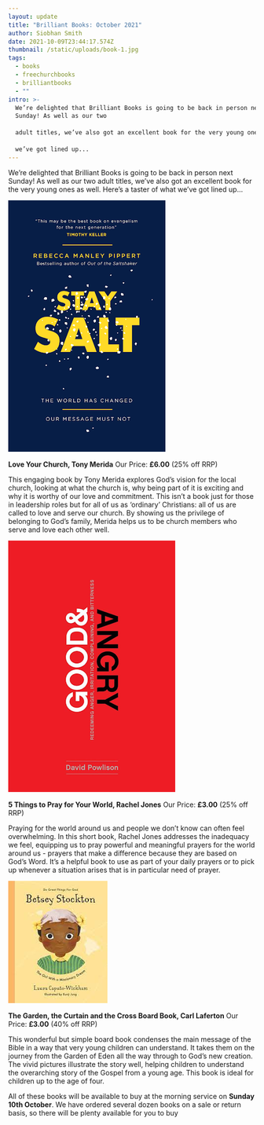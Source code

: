 ```yaml
---
layout: update
title: "Brilliant Books: October 2021"
author: Siobhan Smith
date: 2021-10-09T23:44:17.574Z
thumbnail: /static/uploads/book-1.jpg
tags:
  - books
  - freechurchbooks
  - brilliantbooks
  - ""
intro: >-
  We’re delighted that Brilliant Books is going to be back in person next
  Sunday! As well as our two

  adult titles, we’ve also got an excellent book for the very young ones as well. Here’s a taster of what

  we’ve got lined up...
---
```

We’re delighted that Brilliant Books is going to be back in person next Sunday! As well as our two
adult titles, we’ve also got an excellent book for the very young ones as well. Here’s a taster of what
we’ve got lined up...

![](/static/uploads/stay-salt.png)

**Love Your Church, Tony Merida**
Our Price: **£6.00** (25% off RRP)

This engaging book by Tony Merida explores God’s vision for the local church, looking at what the church is, why being part of it is exciting and why it is worthy of our love and commitment. This isn’t a book just for those in leadership roles but for all of us as ‘ordinary’ Christians: all of us are called to love and serve our church. By showing us the privilege of belonging to God’s family, Merida helps us to be church members who serve and love each other well.



![](/static/uploads/good-and-angry.png)

**5 Things to Pray for Your World, Rachel Jones**
Our Price: **£3.00** (25% off RRP)

Praying for the world around us and people we don’t know can often feel overwhelming. In this short book, Rachel Jones addresses the inadequacy we feel, equipping us to pray powerful and meaningful prayers for the world around us - prayers that make a difference because they are based on God’s Word. It’s a helpful book to use as part of your daily prayers or to pick up whenever a situation arises that is in particular need of prayer.



![](/static/uploads/the-girl-with-a-missionary-dream.png)

**The Garden, the Curtain and the Cross Board Book, Carl Laferton**
Our Price: **£3.00** (40% off RRP)

This wonderful but simple board book condenses the main message of the Bible in a way that very young children can understand. It takes them on the journey from the Garden of Eden all the way through to God’s new creation. The vivid pictures illustrate the story well, helping children to understand the overarching story of the Gospel from a young age. This book is ideal for children up to the age of four.

All of these books will be available to buy at the morning service on **Sunday 10th October**. We have ordered several dozen books on a sale or return basis, so there will be plenty available for you to buy